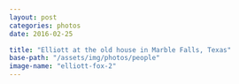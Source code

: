 ```yaml
---
layout: post
categories: photos
date: 2016-02-25

title: "Elliott at the old house in Marble Falls, Texas"
base-path: "/assets/img/photos/people"
image-name: "elliott-fox-2"
---
```


